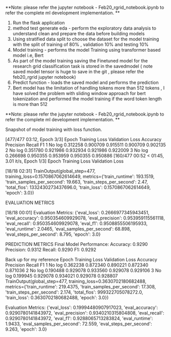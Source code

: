 **Note: please refer the jupyter notebook - Feb20_rgrid_notebook.ipynb to refer the complete ml development implementation. **

1. Run the flask application
2. method test generate eda - perform the exploratory data analysis to understand clean and prepare the data before building models
3. Using stratified data split to choose the dataset for the model training with the split of training of 80% , validation 10% and testing 10%
4. Model training - performs the model Training using transformer based model i.e, Bert
5. As part of the model training saving the Finetuned model for the research grid classification task is stored in the savedmodel ( note saved model tensor is huge to save in the git , please refer the feb20_rgrid jupyter notebook)
6. Predict function - loads the saved model and performs the prediction
7. Bert model has the limitation of handling tokens more than 512 tokens , I have solved the problem with sliding window approach for bert tokenization and performed the model training if the word token length is more than 512

**Note: please refer the jupyter notebook - Feb20_rgrid_notebook.ipynb to refer the complete ml development implementation.
**


 
Snapshot of model training with loss function.

 [477/477 03:12, Epoch 3/3]
Epoch	Training Loss	Validation Loss	Accuracy	Precision	Recall	F1
1	No log	0.312258	0.900709	0.915511	0.900709	0.902135
2	No log	0.351780	0.921986	0.932934	0.921986	0.922009
3	No log	0.266698	0.950355	0.953959	0.950355	0.950886
 [160/477 00:52 < 01:45, 3.01 it/s, Epoch 1/3]
Epoch	Training Loss	Validation Loss

 [18/18 02:31]
TrainOutput(global_step=477, training_loss=0.1570867062614649, metrics={'train_runtime': 193.1519, 'train_samples_per_second': 19.663, 'train_steps_per_second': 2.47, 'total_flos': 1332430273437696.0, 'train_loss': 0.1570867062614649, 'epoch': 3.0})

EVALUATION METRICS

 [18/18 00:01]
Evaluation Metrics: {'eval_loss': 0.2666977345943451, 'eval_accuracy': 0.950354609929078, 'eval_precision': 0.953959115561118, 'eval_recall': 0.950354609929078, 'eval_f1': 0.9508855506195933, 'eval_runtime': 2.0465, 'eval_samples_per_second': 68.898, 'eval_steps_per_second': 8.795, 'epoch': 3.0}

PREDICTION METRICS
Final Model Performance:
Accuracy: 0.9290
Precision: 0.9312
Recall: 0.9290
F1: 0.9292








Back up for my reference
 Epoch	Training Loss	Validation Loss	Accuracy	Precision	Recall	F1
1	No log	0.362238	0.872340	0.890221	0.872340	0.871036
2	No log	0.190488	0.929078	0.933560	0.929078	0.929106
3	No log	0.199945	0.929078	0.934021	0.929078	0.928807
TrainOutput(global_step=477, training_loss=0.3630702180682488, metrics={'train_runtime': 219.4375, 'train_samples_per_second': 17.308, 'train_steps_per_second': 2.174, 'total_flos': 999322705078272.0, 'train_loss': 0.3630702180682488, 'epoch': 3.0})

Evaluation Metrics: {'eval_loss': 0.19994480907917023, 'eval_accuracy': 0.9290780141843972, 'eval_precision': 0.9340210315804808, 'eval_recall': 0.9290780141843972, 'eval_f1': 0.9288065713283824, 'eval_runtime': 1.9433, 'eval_samples_per_second': 72.559, 'eval_steps_per_second': 9.263, 'epoch': 3.0}
